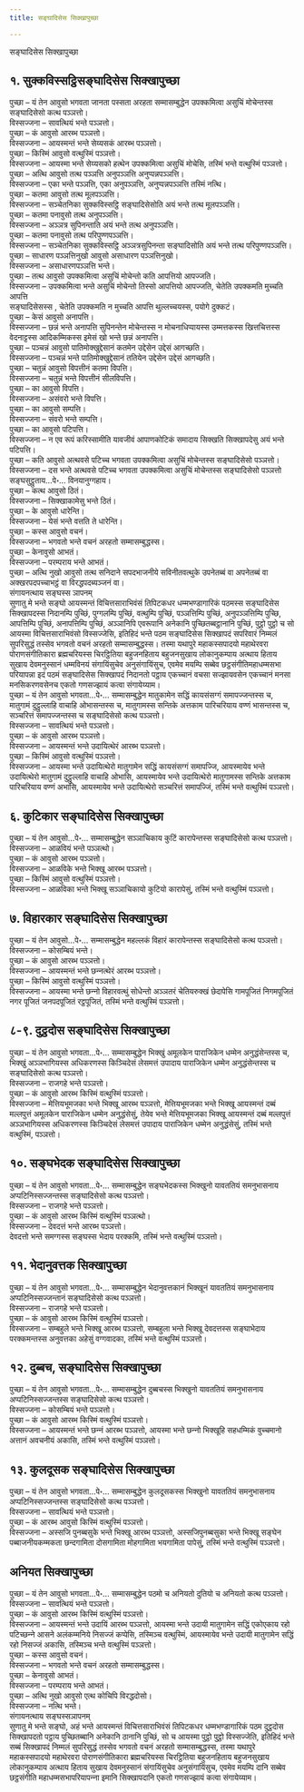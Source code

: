 ```yaml
---
title: सङ्घादिसेस सिक्खापुच्छा

---
```

सङ्घादिसेस सिक्खापुच्छा  


## १. सुक्कविस्सट्ठिसङ्घादिसेस सिक्खापुच्छा

पुच्छा – यं तेन आवुसो भगवता जानता पस्सता अरहता सम्मासम्बुद्धेन उपक्कमित्वा असुचिं मोचेन्तस्स सङ्घादिसेसो कत्थ पञ्ञत्तो।  
विस्सज्जना – सावत्थियं भन्ते पञ्ञत्तो।  
पुच्छा – कं आवुसो आरब्भ पञ्ञत्तो।  
विस्सज्जना – आयस्मन्तं भन्ते सेय्यसकं आरब्भ पञ्ञत्तो।  
पुच्छा – किस्मिं आवुसो वत्थुस्मिं पञ्ञत्तो।  
विस्सज्जना – आयस्मा भन्ते सेय्यसको हत्थेन उपक्कमित्वा असुचिं मोचेसि, तस्मिं भन्ते वत्थुस्मिं पञ्ञत्तो।  
पुच्छा – अत्थि आवुसो तत्थ पञ्ञत्ति अनुपञ्ञत्ति अनुप्पन्नपञ्ञत्ति।  
विस्सज्जना – एका भन्ते पञ्ञत्ति, एका अनुपञ्ञत्ति, अनुप्पन्नपञ्ञत्ति तस्मिं नत्थि।  
पुच्छा – कतमा आवुसो तत्थ मूलपञ्ञत्ति।  
विस्सज्जना – सञ्चेतनिका सुक्कविस्सट्ठि सङ्घादिसेसोति अयं भन्ते तत्थ मूलपञ्ञत्ति।  
पुच्छा – कतमा पनावुसो तत्थ अनुपञ्ञत्ति।  
विस्सज्जना – अञ्ञत्र सुपिनन्ताति अयं भन्ते तत्थ अनुपञ्ञत्ति।  
पुच्छा – कतमा पनावुसो तत्थ परिपुण्णपञ्ञत्ति।  
विस्सज्जना – सञ्चेतनिका सुक्कविस्सट्ठि अञ्ञत्रसुपिनन्ता सङ्घादिसोति अयं भन्ते तत्थ परिपुण्णपञ्ञत्ति।  
पुच्छा – साधारण पञ्ञत्तिनुखो आवुसो असाधारण पञ्ञत्तिनुखो।  
विस्सज्जना – असाधारणपञ्ञत्ति भन्ते।  
पुच्छा – तत्थ आवुसो उपक्कमित्वा असुचिं मोचेन्तो कति आपत्तियो आपज्जति।  
विस्सज्जना – उपक्कमित्वा भन्ते असुचिं मोचेन्तो तिस्सो आपत्तियो आपज्जति, चेतेति उपक्कमति मुच्चति आपत्ति  
सङ्घादिसेसस्स , चेतेति उपक्कमति न मुच्चति आपत्ति थुल्लच्चयस्स, पयोगे दुक्कटं।  
पुच्छा – केसं आवुसो अनापत्ति।  
विस्सज्जना – छन्नं भन्ते अनापत्ति सुपिनन्तेन मोचेन्तस्स न मोचनाधिप्पायस्स उम्मत्तकस्स खित्तचित्तस्स वेदनाट्टस्स आदिकम्मिकस्स इमेसं खो भन्ते छन्नं अनापत्ति।  
पुच्छा – पञ्चन्नं आवुसो पातिमोक्खुद्देसानं कतमेन उद्देसेन उद्देसं आगच्छति।  
विस्सज्जना – पञ्चन्नं भन्ते पातिमोक्खुद्देसानं ततियेन उद्देसेन उद्देसं आगच्छति।  
पुच्छा – चतुन्नं आवुसो विपत्तीनं कतमा विपत्ति।  
विस्सज्जना – चतुन्नं भन्ते विपत्तीनं सीलविपत्ति।  
पुच्छा – का आवुसो विपत्ति।  
विस्सज्जना – असंवरो भन्ते विपत्ति।  
पुच्छा – का आवुसो सम्पत्ति।  
विस्सज्जना – संवरो भन्ते सम्पत्ति।  
पुच्छा – का आवुसो पटिपत्ति।  
विस्सज्जना – न एव रूपं करिस्सामीति यावजीवं आपाणकोटिकं समादाय सिक्खति सिक्खापदेसु अयं भन्ते पटिपत्ति।  
पुच्छा – कति आवुसो अत्थवसे पटिच्च भगवता उपक्कमित्वा असुचिं मोचेन्तस्स सङ्घादिसेसो पञ्ञत्तो।  
विस्सज्जना – दस भन्ते अत्थवसे पटिच्च भगवता उपक्कमित्वा असुचिं मोचेन्तस्स सङ्घादिसेसो पञ्ञत्तो सङ्घसुट्ठुताय…पे॰… विनयानुग्गहाय।  
पुच्छा – कत्थ आवुसो ठितं।  
विस्सज्जना – सिक्खाकामेसु भन्ते ठितं।  
पुच्छा – के आवुसो धारेन्ति।  
विस्सज्जना – येसं भन्ते वत्तति ते धारेन्ति।  
पुच्छा – कस्स आवुसो वचनं।  
विस्सज्जना – भगवतो भन्ते वचनं अरहतो सम्मासम्बुद्धस्स।  
पुच्छा – केनावुसो आभतं।  
विस्सज्जना – परम्पराय भन्ते आभतं।  
पुच्छा – अत्थि नुखो आवुसो तत्थ सनिदाने सपदभाजनीये सविनीतवत्थुके उपनेतब्बं वा अपनेतब्बं वा अक्खरपदपच्चाभट्ठं वा विरद्धपदब्यञ्जनं वा।  
संगायनत्थाय सङ्घस्स ञापनम्  
सुणातु मे भन्ते सङ्घो आयस्मन्तं विचित्तसाराभिवंसं तिपिटकधर धम्मभण्डागारिकं पठमस्स सङ्घादिसेस सिक्खापदस्स निदानम्पि पुच्छिं, पुग्गलम्पि पुच्छिं, वत्थुम्पि पुच्छिं, पञ्ञत्तिम्पि पुच्छिं, अनुपञ्ञत्तिम्पि पुच्छि, आपत्तिम्पि पुच्छिं, अनापत्तिम्पि पुच्छिं, अञ्ञानिपि एवरूपानि अनेकानि पुच्छितब्बट्ठानानि पुच्छिं, पुट्ठो पुट्ठो च सो आयस्मा विचित्तसाराभिवंसो विस्सज्जेसि, इतिहिदं भन्ते पठम सङ्घादिसेस सिक्खापदं सपरिवारं निम्मलं सुपरिसुद्धं तस्सेव भगवतो वचनं अरहतो सम्मासम्बुद्धस्स। तस्मा यथापुरे महाकस्सपादयो महाथेरवरा पोराणसंगीतिकारा ब्रह्मचरियस्स चिरट्ठितिया बहुजनहिताय बहुजनसुखाय लोकानुकम्पाय अत्थाय हिताय सुखाय देवमनुस्सानं धम्मविनयं संगायिंसुचेव अनुसंगायिंसुच, एवमेव मयम्पि सब्बेव छट्ठसंगीतिमहाधम्मसभा परियापन्ना इदं पठमं सङ्घादिसेस सिक्खापदं निदानतो पट्ठाय एकच्चानं वचसा सज्झायवसेन एकच्चानं मनसा मनसिकरणवसेनच एकतो गणसज्झायं कत्वा संगायेय्याम।  
पुच्छा – यं तेन आवुसो भगवता…पे॰… सम्मासम्बुद्धेन मातुकामेन सद्धिं कायसंसग्गं समापज्जन्तस्स च, मातुगामं दुट्ठुल्लाहि वाचाहि ओभासन्तस्स च, मातुगामस्स सन्तिके अत्तकाम पारिचरियाय वण्णं भासन्तस्स च, सञ्चरित्तं समापज्जन्तस्स च सङ्घादिसेसो कत्थ पञ्ञत्तो।  
विस्सज्जना – सावत्थियं भन्ते पञ्‍ञत्तो।  
पुच्छा – कं आवुसो आरब्भ पञ्‍ञत्तो।  
विस्सज्‍जना – आयस्मन्तं भन्ते उदायित्थेरं आरब्भ पञ्‍ञत्तो।  
पुच्छा – किस्मिं आवुसो वत्थुस्मिं पञ्‍ञत्तो।  
विस्सज्‍जना – आयस्मा भन्ते उदायित्थेरो मातुगामेन सद्धिं कायसंसग्गं समापज्‍जि, आयस्मायेव भन्ते उदायित्थेरो मातुगामं दुट्ठुल्‍लाहि वाचाहि ओभासि, आयस्मायेव भन्ते उदायित्थेरो मातुगामस्स सन्तिके अत्तकाम पारिचरियाय वण्णं अभासि, आयस्मायेव भन्ते उदायित्थेरो सञ्‍चरित्तं समापज्‍जिं, तस्मिं भन्ते वत्थुस्मिं पञ्‍ञत्तो।  


## ६. कुटिकार सङ्घादिसेस सिक्खापुच्छा

पुच्छा – यं तेन आवुसो…पे॰… सम्मासम्बुद्धेन सञ्‍ञाचिकाय कुटिं कारापेन्तस्स सङ्घादिसेसो कत्थ पञ्‍ञत्तो।  
विस्सज्‍जना – आळवियं भन्ते पञ्‍ञत्थो।  
पुच्छा – कं आवुसो आरब्भ पञ्‍ञत्तो।  
विस्सज्‍जना – आळविके भन्ते भिक्खू आरब्भ पञ्‍ञत्तो।  
पुच्छा – किस्मिं आवुसो वत्थुस्मिं पञ्‍ञत्तो।  
विस्सज्‍जना – आळविका भन्ते भिक्खू सञ्‍ञाचिकायो कुटियो कारापेसुं, तस्मिं भन्ते वत्थुस्मिं पञ्‍ञत्तो।  


## ७. विहारकार सङ्घादिसेस सिक्खापुच्छा

पुच्छा – यं तेन आवुसो…पे॰… सम्मासम्बुद्धेन महल्‍लकं विहारं कारापेन्तस्स सङ्घादिसेसो कत्थ पञ्‍ञत्तो।  
विस्सज्‍जना – कोसम्बियं भन्ते।  
पुच्छा – कं आवुसो आरब्भ पञ्‍ञत्तो।  
विस्सज्‍जना – आयस्मन्तं भन्ते छन्‍नत्थेरं आरब्भ पञ्‍ञत्तो।  
पुच्छा – किस्मिं आवुसो वत्थुस्मिं पञ्‍ञत्तो।  
विस्सज्‍जना – आयस्मा भन्ते छन्‍नो विहारवत्थुं सोधेन्तो अञ्‍ञतरं चेतियरुक्खं छेदापेसि गामपूजितं निगमपूजितं नगर पूजितं जनपदपूजितं रट्ठपूजितं, तस्मिं भन्ते वत्थुस्मिं पञ्‍ञत्तो।  


## ८-९. दुट्ठदोस सङ्घादिसेस सिक्खापुच्छा

पुच्छा – यं तेन आवुसो भगवता…पे॰… सम्मासम्बुद्धेन भिक्खुं अमूलकेन पाराजिकेन धम्मेन अनुद्धंसेन्तस्स च, भिक्खुं अञ्‍ञभागियस्स अधिकरणस्स किञ्‍चिदेसं लेसमत्तं उपादाय पाराजिकेन धम्मेन अनुद्धंसेन्तस्स च सङ्घादिसेसो कत्थ पञ्‍ञत्तो।  
विस्सज्‍जना – राजगहे भन्ते पञ्‍ञत्तो।  
पुच्छा – कं आवुसो आरब्भ किस्मिं वत्थुस्मिं पञ्‍ञत्तो।  
विस्सज्‍जना – मेत्तियभूमजका भन्ते भिक्खू आरब्भ पञ्‍ञत्तो, मेत्तियभूमजका भन्ते भिक्खू आयस्मन्तं दब्बं मल्‍लपुत्तं अमूलकेन पाराजिकेन धम्मेन अनुद्धंसेसुं, तेयेव भन्ते मेत्तियभूमजका भिक्खू आयस्मन्तं दब्बं मल्‍लपुत्तं अञ्‍ञभागियस्स अधिकरणस्स किञ्‍चिदेसं लेसमत्तं उपादाय पाराजिकेन धम्मेन अनुद्धंसेसुं, तस्मिं भन्ते वत्थुस्मिं, पञ्‍ञत्तो।  


## १०. सङ्घभेदक सङ्घादिसेस सिक्खापुच्छा

पुच्छा – यं तेन आवुसो भगवता…पे॰… सम्मासम्बुद्धेन सङ्घभेदकस्स भिक्खुनो यावततियं समनुभासनाय अप्पटिनिस्सज्‍जन्तस्स सङ्घादिसेसो कत्थ पञ्‍ञत्तो।  
विस्सज्‍जना – राजगहे भन्ते पञ्‍ञत्तो।  
पुच्छा – कं आवुसो आरब्भ किस्मिं वत्थुस्मिं पञ्‍ञत्थो।  
विस्सज्‍जना – देवदत्तं भन्ते आरब्भ पञ्‍ञत्तो।  
देवदत्तो भन्ते समग्गस्स सङ्घस्स भेदाय परक्‍कमि, तस्मिं भन्ते वत्थुस्मिं पञ्‍ञत्तो।  


## ११. भेदानुवत्तक सिक्खापुच्छा

पुच्छा – यं तेन आवुसो भगवता…पे॰… सम्मासम्बुद्धेन भेदानुवत्तकानं भिक्खूनं यावततियं समनुभासनाय अप्पटिनिस्सज्‍जन्तानं सङ्घादिसेसो कत्थ पञ्‍ञत्तो।  
विस्सज्‍जना – राजगहे भन्ते पञ्‍ञत्तो।  
पुच्छा – कं आवुसो आरब्भ किस्मिं वत्थुस्मिं पञ्‍ञत्तो।  
विस्सज्‍जना – सम्बहुले भन्ते भिक्खू आरब्भ पञ्‍ञत्तो, सम्बहुला भन्ते भिक्खू देवदत्तस्स सङ्घाभेदाय परक्‍कमन्तस्स अनुवत्तका अहेसुं वग्गवादका, तस्मिं भन्ते वत्थुस्मिं पञ्‍ञत्तो।  


## १२. दुब्बच, सङ्घादिसेस सिक्खापुच्छा

पुच्छा – यं तेन आवुसो भगवता…पे॰… सम्मासम्बुद्धेन दुब्बचस्स भिक्खुनो यावततियं समनुभासनाय अप्पटिनिस्सज्‍जन्तस्स सङ्घादिसेसो कत्थ पञ्‍ञत्तो।  
विस्सज्‍जना – कोसम्बियं भन्ते पञ्‍ञत्तो।  
पुच्छा – कं आवुसो आरब्भ किस्मिं वत्थुस्मिं पञ्‍ञत्तो।  
विस्सज्‍जना – आयस्मन्तं भन्ते छन्‍नं आरब्भ पञ्‍ञत्तो, आयस्मा भन्ते छन्‍नो भिक्खूहि सहधम्मिकं वुच्‍चमानो अत्तानं अवचनीयं अकासि, तस्मिं भन्ते वत्थुस्मिं पञ्‍ञत्तो।  


## १३. कुलदूसक सङ्घादिसेस सिक्खापुच्छा

पुच्छा – यं तेन आवुसो भगवता…पे॰… सम्मासम्बुद्धेन कुलदूसकस्स भिक्खुनो यावततियं समनुभासनाय अप्पटिनिस्सज्‍जन्तस्स सङ्घादिसेसो कत्थ पञ्‍ञत्तो।  
विस्सज्‍जना – सावत्थियं भन्ते पञ्‍ञत्तो।  
पुच्छा – कं आरब्भ आवुसो किस्मिं वत्थुस्मिं पञ्‍ञत्तो।  
विस्सज्‍जना – अस्सजि पुनब्बसुके भन्ते भिक्खू आरब्भ पञ्‍ञत्तो, अस्सजिपुनब्बसुका भन्ते भिक्खू सङ्घेन पब्बाजनीयकम्मकता छन्दगामिता दोसगामिता मोहगामिता भयगामिता पापेसुं, तस्मिं भन्ते वत्थुस्मिं पञ्‍ञत्तो।  


## अनियत सिक्खापुच्छा

पुच्छा – यं तेन आवुसो भगवता…पे॰… सम्मासम्बुद्धेन पठमो च अनियतो दुतियो च अनियतो कत्थ पञ्‍ञत्तो।  
विस्सज्‍जना – सावत्थियं भन्ते पञ्‍ञत्तो।  
पुच्छा – कं आवुसो आरब्भ किस्मिं वत्थुस्मिं पञ्‍ञत्तो।  
विस्सज्‍जना – आयस्मन्तं भन्ते उदायिं आरब्भ पञ्‍ञत्तो, आयस्मा भन्ते उदायी मातुगामेन सद्धिं एकोएकाय रहो पटिच्छन्‍ने आसने अलंकम्मनिये निसज्‍जं कप्पेसि, तस्मिञ्‍च वत्थुस्मिं, आयस्मायेव भन्ते उदायी मातुगामेन सद्धिं रहो निसज्‍जं अकासि, तस्मिञ्‍च भन्ते वत्थुस्मिं पञ्‍ञत्तो।  
पुच्छा – कस्स आवुसो वचनं।  
विस्सज्‍जना – भगवतो भन्ते वचनं अरहतो सम्मासम्बुद्धस्स।  
पुच्छा – केनावुसो आभतं।  
विस्सज्‍जना – परम्पराय भन्ते आभतं।  
पुच्छा – अत्थि नुखो आवुसो एत्थ कोचिपि विरद्धदोसो।  
विस्सज्‍जना – नत्थि भन्ते।  
संगायनत्थाय सङ्घस्सञापनम्  
सुणातु मे भन्ते सङ्घो, अहं भन्ते आयस्मन्तं विचित्तसाराभिवंसं तिपिटकधर धम्मभण्डागारिकं पठम दुट्ठदोस सिक्खापदतो पट्ठाय पुच्छितब्बानि अनेकानि ठानानि पुच्छिं, सो च आयस्मा पुट्ठो पुट्ठो विस्सज्‍जेति, इतिहिदं भन्ते सब्बं सिक्खापदं निम्मलं सुपरिसुद्धं तस्सेव भगवतो वचनं अरहतो सम्मासम्बुद्धस्स, तस्मा यथापुरे महाकस्सपादयो महाथेरवरा पोराणसंगीतिकारा ब्रह्मचरियस्स चिरट्ठितिया बहुजनहिताय बहुजनसुखाय लोकानुकम्पाय अत्थाय हिताय सुखाय देवमनुस्सानं संगायिंसुचेव अनुसंगायिंसुच, एवमेव मयम्पि दानि सब्बेव छट्ठसंगीति महाधम्मसभापरियापन्‍ना इमानि सिक्खापदानि एकतो गणसज्झायं कत्वा संगायेय्याम।  